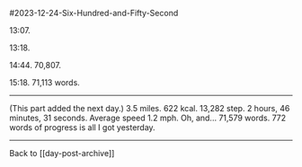 #2023-12-24-Six-Hundred-and-Fifty-Second

13:07.

13:18.  

14:44.  70,807.

15:18.  71,113 words.

---
(This part added the next day.)  3.5 miles.  622 kcal.  13,282 step.  2 hours, 46 minutes, 31 seconds.  Average speed 1.2 mph.  Oh, and...  71,579 words.  772 words of progress is all I got yesterday.

---
Back to [[day-post-archive]]